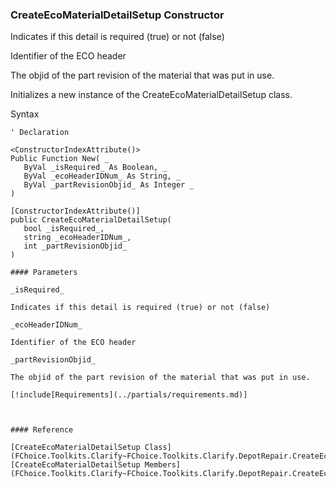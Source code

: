 ﻿### CreateEcoMaterialDetailSetup Constructor

Indicates if this detail is required (true) or not (false)

Identifier of the ECO header

The objid of the part revision of the material that was put in use.

Initializes a new instance of the CreateEcoMaterialDetailSetup class.

Syntax

```vbnet
' Declaration

<ConstructorIndexAttribute()>
Public Function New( _
   ByVal _isRequired_ As Boolean, _
   ByVal _ecoHeaderIDNum_ As String, _
   ByVal _partRevisionObjid_ As Integer _
)

[ConstructorIndexAttribute()]
public CreateEcoMaterialDetailSetup( 
   bool _isRequired_,
   string _ecoHeaderIDNum_,
   int _partRevisionObjid_
)

#### Parameters

_isRequired_

Indicates if this detail is required (true) or not (false)

_ecoHeaderIDNum_

Identifier of the ECO header

_partRevisionObjid_

The objid of the part revision of the material that was put in use.

[!include[Requirements](../partials/requirements.md)]



#### Reference

[CreateEcoMaterialDetailSetup Class](FChoice.Toolkits.Clarify~FChoice.Toolkits.Clarify.DepotRepair.CreateEcoMaterialDetailSetup.md)  
[CreateEcoMaterialDetailSetup Members](FChoice.Toolkits.Clarify~FChoice.Toolkits.Clarify.DepotRepair.CreateEcoMaterialDetailSetup_members.md)
